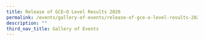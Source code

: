 ```yaml
---
title: Release of GCE–O Level Results 2020
permalink: /events/gallery-of-events/release-of-gce-o-level-results-2020/
description: ""
third_nav_title: Gallery of Events
---
```

